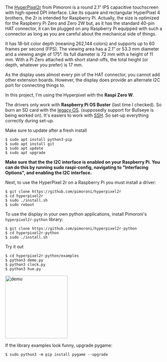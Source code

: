 The [HyperPixel2r](https://www.elektor.com/hyperpixel-2-1-round-hi-res-display-for-raspberry-pi) from Pimoroni is a round 2.1” IPS capacitive touchscreen with high-speed DPI interface. Like its square and rectangular HyperPixel 4 brothers, the 2r is intended for Raspberry Pi. Actually, the size is optimized for the Raspberry Pi Zero and Zero 2W but, as it has the standard 40-pin HAT connector, it can be plugged on any Raspberry Pi equipped with such a connector as long as you are careful about the mechanical side of things.

It has 18-bit color depth (meaning 262,144 colors) and supports up to 60 frames per second (FPS). The viewing area has a 2.1” or 53.3 mm diameter and a viewing angle of 175°. Its full diameter is 72 mm with a height of 11 mm. With a Pi Zero attached with short stand-offs, the total height (or depth, whatever you prefer) is 17 mm.

As the display uses almost every pin of the HAT connector, you cannot add other extension boards. However, the display does provide an alternate I2C port for connecting things to.

In this project, I'm using the Hyperpixel with the **Raspi Zero W**.

The drivers only work with **Raspberry Pi OS Buster** (last time I checked). So burn an SD card with the [legacy OS](https://downloads.raspberrypi.com/raspios_lite_armhf/images/raspios_lite_armhf-2021-05-28/). (supposedly support for Bullseye is being worked on).
It's easiers to work with [SSH](https://www.raspberrypi.com/documentation/computers/remote-access.html#introduction-to-remote-access). So set-up everything correctly during set-up.

Make sure to update after a fresh install
```
$ sudo apt install python3-pip
$ sudo apt install git
$ sudo apt update
$ sudo apt upgrade
```
**Make sure that the the I2C interface is enabled on your Raspberry Pi. You can do this by running sudo raspi-config, navigating to "Interfacing Options", and enabling the I2C interface.**

Next, to use the HyperPixel 2r on a Raspberry Pi you must install a driver: 
```
$ git clone https://github.com/pimoroni/hyperpixel2r
$ cd hyperpixel2r
$ sudo ./install.sh
$ sudo reboot
```
To use the display in your own python applications, install Pimoroni's ```hyperpixel2r-python``` library:
```
$ git clone https://github.com/pimoroni/hyperpixel2r-python
$ cd hyperpixel2r-python
$ sudo ./install.sh
```

Try it out
```
$ cd hyperpixel2r-python/examples
$ python3 demo.py
$ python3 clock.py
$ python3 hue.py
```
<img src="img/demo.gif" alt="demo" width="200"/>

If the library examples look funny, upgrade pygame:
```
$ sudo python3 -m pip install pygame --upgrade
```
